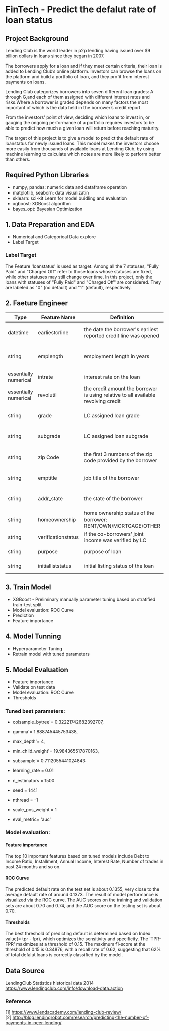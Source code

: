# FinTech - Predict the defalut rate of loan status
## Project Background
Lending Club is the world leader in p2p lending having issued over $9 billion dollars in loans since they began in 2007. <br>

The borrowers apply for a loan and if they meet certain criteria, their loan is added to Lending Club’s online platform. Investors can browse the loans on the platform and build a portfolio of loan, and they profit from interest payments on loans. <br>

Lending Club categorizes borrowers into seven different loan grades: A through G,and each of them assigned with different interest rates and risks.Where a borrower is graded depends on many factors the most important of which is the data held in the borrower’s credit report. <br>

From the investors' point of view, deciding which loans to invest in, or gauging the ongoing performance of a portfolio requires investors to be able to predict how much a given loan will return before reaching maturity. <br>

The target of this project is to give a model to predict the default rate of loanstatus for newly issued loans.
This model makes the investors choose more easily from thousands of available loans at Lending Club, by using machine learning to calculate which notes are more likely to perform better than others. 


## Required Python Libraries
- numpy, pandas: numeric data and dataframe operation
- matplotlib, seaborn: data visualizatin
- sklearn: sci-kit Learn for model buidling and evaluation
- xgboost: XGBoost algorithm
- bayes_opt: Bayesian Optimization

## 1. Data Preparation and EDA
- Numerical and Categorical Data explore
- Label Target 
### Label Target
The Feature 'loanstatus' is used as target. Among all the 7 statuses, "Fully Paid" and "Charged Off" refer to those loans whose statuses are fixed, while other statuses may still change over time. 
In this project, only the loans with statuses of "Fully Paid" and "Charged Off" are considered. They are labeled as "0" (no default) and "1" (default), respectively.


## 2. Faeture Engineer
| Type	| Feature Name |	Definition	|Operation|
| ------------- | ------------- |------------- | ------------- |
| datetime | earliestcrline |the date the borrower's earliest reported credit line was opened| split to numeric month/year|
| string  | emplength  |employment length in years|replace n/a; work year length to numeric|
| essentially numerical | intrate |interest rate on the loan| % to numerical|
| essentially numerical | revolutil | the credit amount the borrower is using relative to all available revolving credit| % to numerical|
| string | grade |LC assigned loan grade| category feature encoding|
| string | subgrade |LC assigned loan subgrade| category feature encoding|
| string | zip Code |the first 3 numbers of the zip code provided by the borrower| encoding by frequency|
| string | emptitle |job title of the borrower| encoding by frequency|
| string | addr_state |the state of the borrower | encoding by frequency|
| string | homeownership |home ownership status of the borrower: RENT/OWN/MORTGAGE/OTHER| one-hot encoding |
| string | verificationstatus |if the co-borrowers' joint income was verified by LC| one-hot encoding |
| string | purpose |purpose of loan | one-hot encoding |
| string | initialliststatus |initial listing status of the loan | one-hot encoding |

## 3. Train Model
- XGBoost - Preliminary manually parameter tuning based on stratified train-test split
- Model evaluation: ROC Curve
- Prediction
- Feature importance

## 4. Model Tunning
- Hyperparameter Tuning
- Retrain model with tuned parameters

## 5. Model Evaluation
- Feature importance
- Validate on test data
- Model evaluation: ROC Curve
- Thresholds

### Tuned best parameters:
- colsample_bytree'= 0.32221742682392707,
- gamma'= 1.888745445753438,
- max_depth'= 4,
- min_child_weight'= 19.984365517870163,
- subsample'= 0.7112055441024843

- learning_rate = 0.01
- n_estimators = 1500
- seed = 1441
- nthread = -1
- scale_pos_weight = 1
- eval_metric= 'auc'

### Model evaluation:
#### Feature importance
The top 10 important features based on tuned models include Debt to Income Ratio, Installment, Annual Income, Interest Rate, Number of trades in past 24 months and so on.

#### ROC Curve
The predicted default rate on the test set is about 0.1355, very close to the average default rate of around 0.1373. 
The result of model performance is visualized via the ROC curve. The AUC scores on the training and validation sets are about 0.70 and 0.74, and the AUC score on the testing set is about 0.70.

#### Thresholds
The best threshold of predicting default is determined based on Index value(= tpr - fpr), which optimizes the sensitivity and specificity.
The 'TPR-FPR' maximizes at a threshold of 0.15. The maximum f1-score at the threshold of 0.15 is 0.34876, with a recall rate of 0.62, suggesting that 62% of total defalut loans is correctly classified by the model.


## Data Source
LendingClub Statistics historical data 2014 <br>
https://www.lendingclub.com/info/download-data.action


### Reference
[1] https://www.lendacademy.com/lending-club-review/  <br>
[2] http://blog.lendingrobot.com/research/predicting-the-number-of-payments-in-peer-lending/ <br>


